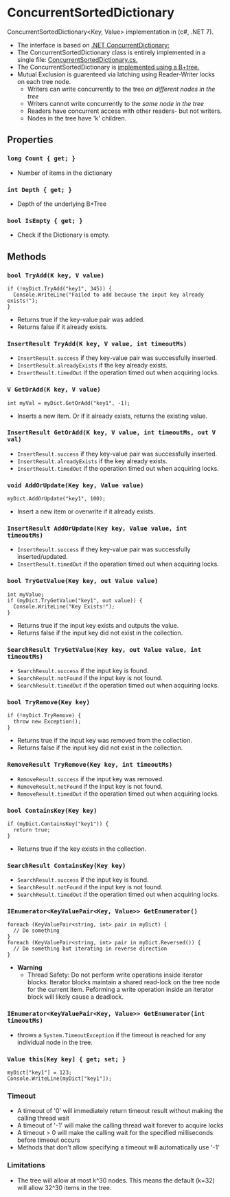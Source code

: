# ConcurrentSortedDictionary
ConcurrentSortedDictionary<Key, Value> implementation in (c#, .NET 7).

- The interface is based on [.NET ConcurrentDictionary:](https://learn.microsoft.com/en-us/dotnet/api/system.collections.concurrent.concurrentdictionary-2?view=net-7.0)
- The ConcurrentSortedDictionary class is entirely implemented in a single file: [ConcurrentSortedDictionary.cs.](https://github.com/mkrebser/ConcurrentSortedDictionary/blob/master/ConcurrentSortedDictionary.cs)
- The ConcurrentSortedDictionary is [implemented using a B+tree.](https://en.wikipedia.org/wiki/B%2B_tree#)
- Mutual Exclusion is guarenteed via latching using Reader-Writer locks on each tree node.
  - Writers can write concurrently to the tree *on different nodes in the tree*
  - Writers cannot write concurrently to the *same node in the tree*
  - Readers have concurrent access with other readers- but not writers.
  - Nodes in the tree have 'k' children.

## Properties
### `long Count { get; }`
 - Number of items in the dictionary
### `int Depth { get; }`
 - Depth of the underlying B+Tree
### `bool IsEmpty { get; }`
- Check if the Dictionary is empty.

## Methods
### `bool TryAdd(K key, V value)`
```
if (!myDict.TryAdd("key1", 345)) {
  Console.WriteLine("Failed to add because the input key already exists!");
}
```
- Returns true if the key-value pair was added.
- Returns false if it already exists.
### `InsertResult TryAdd(K key, V value, int timeoutMs)`
 - `InsertResult.success` if they key-value pair was successfully inserted.
 - `InsertResult.alreadyExists` if the key already exists.
 - `InsertResult.timedOut` if the operation timed out when acquiring locks.
### `V GetOrAdd(K key, V value)`
```
int myVal = myDict.GetOrAdd("key1", -1);
```
- Inserts a new item. Or if it already exists, returns the existing value.
### `InsertResult GetOrAdd(K key, V value, int timeoutMs, out V val)`
 - `InsertResult.success` if they key-value pair was successfully inserted.
 - `InsertResult.alreadyExists` if the key already exists.
 - `InsertResult.timedOut` if the operation timed out when acquiring locks.
### `void AddOrUpdate(Key key, Value value)`
```
myDict.AddOrUpdate("key1", 100);
```
- Insert a new item or overwrite if it already exists.
### `InsertResult AddOrUpdate(Key key, Value value, int timeoutMs)`
 - `InsertResult.success` if they key-value pair was successfully inserted/updated.
 - `InsertResult.timedOut` if the operation timed out when acquiring locks.
### `bool TryGetValue(Key key, out Value value)`
```
int myValue;
if (myDict.TryGetValue("key1", out value)) {
  Console.WriteLine("Key Exists!");
}
```
- Returns true if the input key exists and outputs the value.
- Returns false if the input key did not exist in the collection.
### `SearchResult TryGetValue(Key key, out Value value, int timeoutMs)`
- `SearchResult.success` if the input key is found.
- `SearchResult.notFound` if the input key is not found.
- `SearchResult.timedOut`  if the operation timed out when acquiring locks.
### `bool TryRemove(Key key) `
```
if (!myDict.TryRemove) {
  throw new Exception();
}
```
- Returns true if the input key was removed from the collection.
- Returns false if the input key did not exist in the collection.
### `RemoveResult TryRemove(Key key, int timeoutMs) `
- `RemoveResult.success` if the input key was removed.
- `RemoveResult.notFound` if the input key is not found.
- `RemoveResult.timedOut`  if the operation timed out when acquiring locks.
### `bool ContainsKey(Key key)`
```
if (myDict.ContainsKey("key1")) {
  return true;
}
```
- Returns true if the key exists in the collection.
### `SearchResult ContainsKey(Key key)`
- `SearchResult.success` if the input key is found.
- `SearchResult.notFound` if the input key is not found.
- `SearchResult.timedOut`  if the operation timed out when acquiring locks.
### `IEnumerator<KeyValuePair<Key, Value>> GetEnumerator()`
```
foreach (KeyValuePair<string, int> pair in myDict) {
  // Do something
}
foreach (KeyValuePair<string, int> pair in myDict.Reversed()) {
  // Do something but iterating in reverse direction
}
```
 - **Warning** 
   - Thread Safety: Do not perform write operations inside iterator blocks. Iterator blocks maintain a shared read-lock on the tree node for the current item. Peforming a write operation inside an iterator block will likely cause a deadlock.
### `IEnumerator<KeyValuePair<Key, Value>> GetEnumerator(int timeoutMs)`
- throws a `System.TimeoutException` if the timeout is reached for any individual node in the tree.
### `Value this[Key key] { get; set; }`
```
myDict["key1"] = 123;
Console.WriteLine(myDict["key1"]);
```

### Timeout
 - A timeout of '0' will immediately return timeout result without making the calling thread wait
 - A timeout of '-1' will make the calling thread wait forever to acquire locks
 - A timeout > 0 will make the calling wait for the specified milliseconds before timeout occurs
 - Methods that don't allow specifying a timeout will automatically use '-1'

### Limitations
 - The tree will allow at most k^30 nodes. This means the default (k=32) will allow 32^30 items in the tree.
